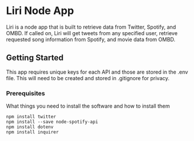 # Liri Node App

Liri is a node app that is built to retrieve data from Twitter, Spotify, and OMBD. If called on, Liri will get tweets from any specified user, retrieve requested song information from Spotify, and movie data from OMBD. 

## Getting Started

This app requires unique keys for each API and those are stored in the .env file. This will need to be created and stored in .gitignore for privacy. 

### Prerequisites

What things you need to install the software and how to install them

```
npm install twitter
npm install --save node-spotify-api
npm install dotenv
npm install inquirer

```


